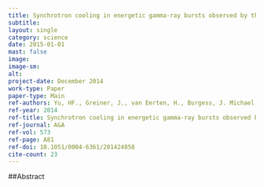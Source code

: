 ```yaml
---
title: Synchrotron cooling in energetic gamma-ray bursts observed by the Fermi Gamma-Ray Burst Monitor
subtitle: 
layout: single
category: science
date: 2015-01-01
mast: false
image: 
image-sm: 
alt: 
project-date: December 2014
work-type: Paper
paper-type: Main
ref-authors: Yu, HF., Greiner, J., van Eerten, H., Burgess, J. Michael, et al.
ref-year: 2014
ref-title: Synchrotron cooling in energetic gamma-ray bursts observed by the Fermi Gamma-Ray Burst Monitor
ref-journal: A&A
ref-vol: 573
ref-page: A81
ref-doi: 10.1051/0004-6361/201424858
cite-count: 23
---
```



##Abstract
